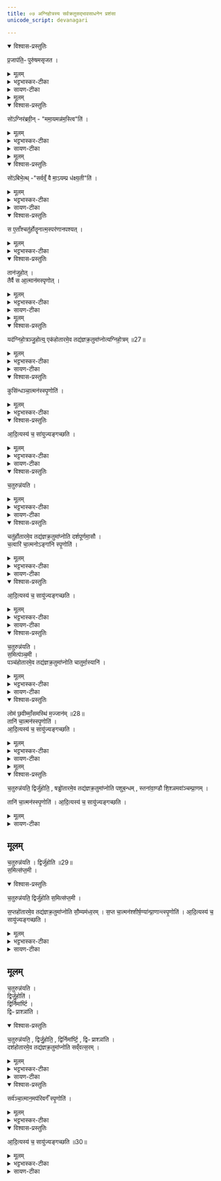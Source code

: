 ```yaml
---
title: ०७ अग्निहोत्रस्य सर्वक्रतुसद्भावसाधनेन प्रशंसा
unicode_script: devanagari

---
```

<details open><summary>विश्वास-प्रस्तुतिः</summary>

प्र॒जाप॑ति॒ᳶ पुरु॑षमसृजत ।
</details>

<details><summary>मूलम्</summary>

प्र॒जाप॑ति॒ᳶ पुरु॑षमसृजत ।
</details>

<details><summary>भट्टभास्कर-टीका</summary>

1प्रजापतिः पुरुषमित्यादि ॥ प्रजापतिः परमात्मा पुरुषं हिरण्यगर्भमसृजत ।
</details>

<details><summary>सायण-टीका</summary>

षष्ठे होतृ-प्रशंसा-प्रसङ्गेन ऋतूनाम् ऋत्विग्-विशेषं व्यवस्थाप्याग्निहोत्रस्य तन्-मध्ये प्राशस्त्यं दर्शितम्। अथ तस्मिन्न् अग्निहोत्रे सर्व-क्रतु-सद्भाव-संपादनेन तद् अग्निहोत्रं सप्तमे प्रशंसति। तत्राऽऽदौ होतृ-मन्त्राणां प्रजापतेः शरीर-रक्षकत्वं दर्शयति-

> प्रजापतिः पुरुषम् असृजत।  
> सो ऽग्निर् अब्रवीत्।  
> ममायम् अन्नम् अस्त्व् इति।  
> सो ऽबिभेत्।  
> सर्वं वै माऽयं प्रधक्ष्यतीति ।  
> स एतांश्चतुर्होतॄनात्मस्मरणानपश्यत् ।  
> तान् अजुहोत् ।  
> तैर् वै स आत्मानम् अस्पृणोत्, 

इति।
प्रजापतिः पूर्वम् अशरीरः सन् पूर्वानुवाकोक्त-क्रमेण कुसिंधादि-लोमान्तैः सर्वैश् चैकं पुरुषाकारं देहम् असृजत। 
</details>

<details><summary>मूलम्</summary>

सो॑ऽग्निर॑ब्रवीत् ।
ममा॒यमन्न॑म॒स्त्विति॑ ।
</details>

<details open><summary>विश्वास-प्रस्तुतिः</summary>

सो॑ऽग्निर॑ब्रवी॒न् - "ममा॒यमन्न॑म॒स्त्वि"ति॑ ।
</details>

<details><summary>मूलम्</summary>

सो॑ऽग्निर॑ब्रवी॒न् - "ममा॒यमन्न॑म॒स्त्वि"ति॑ ।
</details>

<details><summary>भट्टभास्कर-टीका</summary>

अथाग्निः अनन्तरसृष्टोऽब्रवीत् - मम अन्नं अदनीयं अयमस्तु पुरुष इति, तद्व्यतिरिक्तस्याभावात् ।
</details>

<details><summary>सायण-टीका</summary>

तदानीम् अग्निर् तं देहं दृष्ट्वा सो ऽयं पुरुषो ममान्नम् अस्त्व् इत्य् अब्रवीत् । 
</details>

<details><summary>मूलम्</summary>

सो॑ऽबिभेत् ।
सर्वव्ँ॒ वै मा॒ऽयम्प्र ध॑क्ष्य॒तीति॑ ।
</details>

<details open><summary>विश्वास-प्रस्तुतिः</summary>

सो॑ऽबिभे॒त्थ् -"सर्वव्ँ॒ वै मा॒ऽयम्प्र ध॑क्ष्य॒ती"ति॑ ।
</details>

<details><summary>मूलम्</summary>

सो॑ऽबिभे॒त्थ् -"सर्वव्ँ॒ वै मा॒ऽयम्प्र ध॑क्ष्य॒ती"ति॑ ।
</details>

<details><summary>भट्टभास्कर-टीका</summary>

अथ पुरुषस्तच्छ्रुत्वा अबिभेत् मां सर्वमप्ययं प्रधक्ष्यतीति । अत्त्वेव मां काममित्यनुमन्यमानः सर्वदाहात् बिभेति स्म ।
</details>

<details><summary>सायण-टीका</summary>

ततः स प्रजापतिः पुरुषाकारं माम् एव सर्वम् अप्य् अयम् अग्निर् धक्ष्यतीति भयम् आपन्नो
</details>

<details open><summary>विश्वास-प्रस्तुतिः</summary>

स ए॒ताँश्चतु॑र्होतॄनात्म॒स्पर॑णानपश्यत् ।
</details>

<details><summary>मूलम्</summary>

स ए॒ताँश्चतु॑र्होतॄनात्म॒स्पर॑णानपश्यत् ।
</details>

<details><summary>भट्टभास्कर-टीका</summary>

अथ स पुरुष एतान् चतुर्होतॄन् दशहोत्रादीन् आत्मस्परणान् आत्मनो रक्षणभूतान् अपश्यत् ।
</details>

<details open><summary>विश्वास-प्रस्तुतिः</summary>

तान॑जुहोत् ।  
तैर्वै स आ॒त्मान॑मस्पृणोत् ।
</details>

<details><summary>मूलम्</summary>

तान॑जुहोत् ।  
तैर्वै स आ॒त्मान॑मस्पृणोत् ।
</details>

<details><summary>भट्टभास्कर-टीका</summary>

अथ तद्धोमेन आत्मानमस्पृणोत् अरक्षत्, 'स्पृ प्रीतौ' अत्र रक्षणे । यद्वा - तैरात्मानमप्रीणयत् अरक्षदित्युक्तं भवति ॥
</details>

<details><summary>सायण-टीका</summary>

होतृ-मन्त्रान् आत्म-स्परणान् स्व-शरीर-रक्षकत्वेन प्रीति-हेतून् अपश्यत्। तान् हुत्वा तैः स्व-देहं प्रीतम् अकरोद् अरक्षद् इत्य् अर्थः।
</details>

<details><summary>मूलम्</summary>

तैर्वै स आ॒त्मान॑मस्पृणोत् ।   

यद॑ग्निहो॒त्रञ्जु॒होति॑ ।
एक॑होतारमे॒व तद्य॑ज्ञक्र॒तुमा॑प्नोत्यग्निहो॒त्रम् ॥27॥  
</details>

<details open><summary>विश्वास-प्रस्तुतिः</summary>

यद॑ग्निहो॒त्रञ्जु॒होत्य्॒  एक॑होतारमे॒व तद्य॑ज्ञक्र॒तुमा॑प्नोत्यग्निहो॒त्रम् ॥27॥  
</details>

<details><summary>मूलम्</summary>

यद॑ग्निहो॒त्रञ्जु॒होत्य्॒  एक॑होतारमे॒व तद्य॑ज्ञक्र॒तुमा॑प्नोत्यग्निहो॒त्रम् ॥27॥  
</details>

<details><summary>भट्टभास्कर-टीका</summary>

2-7तस्मादग्निहोत्रहोमेन एकहोतारमग्निहोत्रं यज्ञक्रतुमाप्नोति । एकहोतृता सर्वचतुर्होत्रादिसमुच्चयत्वात् । हेतॄणां वा भागरूपम् । तादृशो यज्ञक्रतुराहृतो भवत्यग्निहोत्रहोमेन । केचिदाहुः - 'ब्राह्मण एकहोता' इत्ययं सर्वहोतृसमुदायात्मा एकहोता, तदेवाविरासीदग्निहोत्रम् । स एव सर्वो यज्ञकतुः, स एवाप्तौ भवत्यग्निहोत्रहोमेनेति । एवमग्निहोत्रस्तुतिस्सर्वोऽनुवाकः ।
</details>

<details><summary>सायण-टीका</summary>

होतृ-मन्त्रेषु च दश-होतुः प्रथम-भावित्वात् तस्याग्निहोत्र-प्रक्रम-रूपत्वाद् अग्निहोत्र-होमेनैव सर्व-रक्षां विवक्षुर् आदौ कुसिंध-रक्षां दर्शयति-

> यद् अग्निहोत्रं जुहोति।  
> एक-होतारम् एव तद् यज्ञ-क्रतुम् आप्नोत्य् अग्निहोत्रम् (१)।  
> कुसिंधं चाऽऽत्मनः स्पृणोति। 
> आदित्यस्य च सायुज्यं गच्छति, 

इति।
[[P457]]  
यदा पुरुषो ऽग्निहोत्रं जुहोति तदा पूर्वोक्त-रीत्या तस्यैक-होतृकत्वाद् एक-होतृकं यज्ञ-क्रतुं प्राप्नोति। 
</details>

<details open><summary>विश्वास-प्रस्तुतिः</summary>

कुसि॑न्धञ्चा॒त्मन॑स्स्पृ॒णोति॑ ।
</details>

<details><summary>मूलम्</summary>

कुसि॑न्धञ्चा॒त्मन॑स्स्पृ॒णोति॑ ।
</details>

<details><summary>भट्टभास्कर-टीका</summary>

प्रजापतिरिवात्मनः कुसिन्धं स्पृणोति, तस्याग्निहोत्रसंपादितत्वात् प्रजापतेः । कुसिन्धो व्याख्यातः ।
</details>

<details open><summary>विश्वास-प्रस्तुतिः</summary>

आ॒दि॒त्यस्य॑ च॒ सा॑युज्यङ्गच्छति ।
</details>

<details><summary>मूलम्</summary>

आ॒दि॒त्यस्य॑ च॒ सा॑युज्यङ्गच्छति ।
</details>

<details><summary>भट्टभास्कर-टीका</summary>

आदित्यस्य पुरुषसमष्टिरूपस्य च सायुज्यं गच्छति ।
</details>

<details><summary>सायण-टीका</summary>

तत्-फल-भूतम् आदित्यस्य च सायुज्यं गच्छत्य् आत्मनः कुसिंधं च स्पृणोति रक्षतीत्य् अर्थः।
</details>

<details open><summary>विश्वास-प्रस्तुतिः</summary>

च॒तुरुन्न॑यति ।
</details>

<details><summary>मूलम्</summary>

च॒तुरुन्न॑यति ।
</details>

<details><summary>भट्टभास्कर-टीका</summary>

अथाग्निहोत्रे चतुरुन्नयनाच्चतुर्होत्रात्मकदर्शपूर्णमासलाभः ।
</details>

<details><summary>सायण-टीका</summary>

अथाग्निहोत्र एव चतुर्-होतृ-फलं दर्शयति-

> चतुर् उन्नयति।  
> चतुर्-होतारम् एव तद्यज्ञ-क्रतुम् आप्नोति दर्श-पूर्णमासौ।  
> चत्वारि चाऽऽत्मनो ऽङ्गानि स्पृणोति।  
> आदित्यस्य च सायुज्यं गच्छति, 

इति।
यद् एतद् अग्निहोत्रे चतुर्-वारं स्रुक्-पूरणं तेन चतुः-संख्या-साम्याच् चतुर्-होतृक-दर्शपूर्णमास-क्रतुं प्राप्य 
</details>

<details open><summary>विश्वास-प्रस्तुतिः</summary>

चतु॑र्होतारमे॒व तद्य॑ज्ञक्र॒तुमा॑प्नोति दर्शपूर्णमा॒सौ ।  
च॒त्वारि॑ चा॒त्मनोऽङ्गा॑नि स्पृ॒णोति॑ ।
</details>

<details><summary>मूलम्</summary>

चतु॑र्होतारमे॒व तद्य॑ज्ञक्र॒तुमा॑प्नोति दर्शपूर्णमा॒सौ ।  
च॒त्वारि॑ चा॒त्मनोऽङ्गा॑नि स्पृ॒णोति॑ ।
</details>

<details><summary>भट्टभास्कर-टीका</summary>

चत्वारि चाङ्गानि हस्तौ पादो च स्पृणोति ।
</details>

<details><summary>सायण-टीका</summary>

हस्त-पादाङ्ग-चतुष्टय-रक्षा-पूर्वम् 
</details>

<details open><summary>विश्वास-प्रस्तुतिः</summary>

आ॒दि॒त्यस्य॑ च॒ सायु॑ज्यङ्गच्छति ।
</details>

<details><summary>मूलम्</summary>

आ॒दि॒त्यस्य॑ च॒ सायु॑ज्यङ्गच्छति ।
</details>

<details><summary>भट्टभास्कर-टीका</summary>

आदित्यस्य सायुज्यं गच्छति । एवं सर्वत्र द्रष्टव्यम् ।
</details>

<details><summary>सायण-टीका</summary>

आदित्य-सायुज्य-प्राप्तिश् च संपद्यते।
</details>

<details open><summary>विश्वास-प्रस्तुतिः</summary>

च॒तुरुन्न॑यति ।  
स॒मित्प॑ञ्च॒मी ।   
पञ्च॑होतारमे॒व तद्य॑ज्ञक्र॒तुमा॑प्नोति चातुर्मा॒स्यानि॑ ।  
</details>

<details><summary>मूलम्</summary>

च॒तुरुन्न॑यति ।  
स॒मित्प॑ञ्च॒मी ।   
पञ्च॑होतारमे॒व तद्य॑ज्ञक्र॒तुमा॑प्नोति चातुर्मा॒स्यानि॑ ।  
</details>

<details><summary>भट्टभास्कर-टीका</summary>

अथ चतुरुन्नयनात् समिधा च पञ्चम्या पञ्चहोत्रात्मकचातुर्मास्यलाभः ।
</details>

<details><summary>सायण-टीका</summary>

अथ पञ्च-होतृ-फलं दर्शयति-

> चतुर् उन्नयति।  
> समित् पञ्चमी।  
> पञ्च-होतारम् एव तद् यज्ञ-क्रतुम् आप्नोति चातुर्मास्यानि।  
> लोमं च्छविं मांसम् अस्थि मज्जानम् (२)।  
> तानि चाऽऽत्मनः स्पृणोति।  
> आदित्यस्य च सायुज्यं गच्छति, 

इति।
</details>

<details open><summary>विश्वास-प्रस्तुतिः</summary>

लोम॑ छ॒वीम्माँ॒समस्थि॑ म॒ज्जान॑म् ॥28॥    
तानि॑ चा॒त्मन॑स्स्पृ॒णोति॑ ।  
आ॒दि॒त्यस्य॑ च॒ सायु॑ज्यङ्गच्छति ।  
</details>

<details><summary>मूलम्</summary>

लोम॑ छ॒वीम्माँ॒समस्थि॑ म॒ज्जान॑म् ॥28॥    
तानि॑ चा॒त्मन॑स्स्पृ॒णोति॑ ।  
आ॒दि॒त्यस्य॑ च॒ सायु॑ज्यङ्गच्छति ।  
</details>

<details><summary>भट्टभास्कर-टीका</summary>

लोमादिपञ्चकं चात्मनः स्पृणोति ।
</details>

<details><summary>सायण-टीका</summary>

अग्निहोत्रे यच् चतुर्-वारं स्रुक्-पूरणं या चाऽऽहुत्याधार-भूता समित् तद्-उभय-निष्ठया पञ्चत्व-संख्यया पञ्च-होतृक-चातुर्मास्य-फल-प्राप्तिर् लोमादि-पञ्चावयव-प्राप्तिर् आदित्य-सायुज्यं च।
</details>

<details><summary>मूलम्</summary>

च॒तुरुन्न॑यति ।  
द्विर्जु॑होति ।  
षड्ढो॑तारमे॒व तद्य॑ज्ञक्र॒तुमा॑प्नोति पशुब॒न्धम् ।
स्तना॑वा॒ण्डौ शि॒श्ञमवा॑ञ्चम्प्रा॒णम् ।
</details>

<details open><summary>विश्वास-प्रस्तुतिः</summary>

च॒तुरुन्न॑यति॒ द्विर्जु॑होति॒ , षड्ढो॑तारमे॒व तद्य॑ज्ञक्र॒तुमा॑प्नोति पशुब॒न्धम् , स्तना॑वा॒ण्डौ शि॒श्ञमवा॑ञ्चम्प्रा॒णम् ।


तानि॑ चा॒त्मन॑स्स्पृ॒णोति॑ ।
आ॒दि॒त्यस्य॑ च॒ सायु॑ज्यङ्गच्छति ।
</details>

<details><summary>मूलम्</summary>

च॒तुरुन्न॑यति॒ द्विर्जु॑होति॒ , षड्ढो॑तारमे॒व तद्य॑ज्ञक्र॒तुमा॑प्नोति पशुब॒न्धम् , स्तना॑वा॒ण्डौ शि॒श्ञमवा॑ञ्चम्प्रा॒णम् ।


तानि॑ चा॒त्मन॑स्स्पृ॒णोति॑ ।
आ॒दि॒त्यस्य॑ च॒ सायु॑ज्यङ्गच्छति ।
</details>

<details><summary>सायण-टीका</summary>

अथ षड्-ढोतृ-फलं दर्शयति-

> चतुर् उन्नयति।  
> द्विर् जुहोति।  
> षड्-ढोतारम् एव तद् यज्ञ-क्रतुम् आप्नोति पशु-बन्धम्।  
> स्तनावाण्डौ शिश्नम् अवञ्चं प्राणम्। 
[[P458]]  
> तानि चाऽऽत्मनः स्पृणोति।  
> आदित्यस्य च सायुज्यं गच्छति, 

इति।
उन्नयन-होम-गत-षट्-संख्यया षड्-ढोतृ-फलम् आदित्यस्य सायुज्यं च।
</details>


## मूलम्‌
च॒तुरुन्न॑यति ।
द्विर्जु॑होति ॥29॥  
स॒मित्स॑प्त॒मी ।
<details open><summary>विश्वास-प्रस्तुतिः</summary>

च॒तुरुन्न॑यति॒ द्विर्जु॑होति स॒मित्स॑प्त॒मी ।  

स॒प्तहो॑तारमे॒व तद्य॑ज्ञक्र॒तुमा॑प्नोति सौ॒म्यम॑ध्व॒रम् ।
स॒प्त चा॒त्मन॑श्शीर्ष॒ण्या॑न्प्रा॒णान्त्स्पृ॒णोति॑ ।
आ॒दि॒त्यस्य॑ च॒ सायु॑ज्यङ्गच्छति ।
</details>

<details><summary>मूलम्</summary>

च॒तुरुन्न॑यति॒ द्विर्जु॑होति स॒मित्स॑प्त॒मी ।  

स॒प्तहो॑तारमे॒व तद्य॑ज्ञक्र॒तुमा॑प्नोति सौ॒म्यम॑ध्व॒रम् ।
स॒प्त चा॒त्मन॑श्शीर्ष॒ण्या॑न्प्रा॒णान्त्स्पृ॒णोति॑ ।
आ॒दि॒त्यस्य॑ च॒ सायु॑ज्यङ्गच्छति ।
</details>

<details><summary>भट्टभास्कर-टीका</summary>

अथ चतुरुन्नयनात् द्विश्च होमात् सप्तम्या च समिधा सप्तहोत्रात्मकसौम्याध्वरलाभः ।
सप्त शीर्षण्यान् प्राणान् स्पृणोति ।  
</details>

<details><summary>सायण-टीका</summary>

अथ सप्त-होतृ-फलं दर्शयति-

> चतुर् उन्नयति।  
> द्विर् जुहोति ( ३ )।  
> समित् सप्तमी।  
> सप्त-होतारम् एव तद् यज्ञ-क्रतुम् आप्नोति सौम्यम् अध्वरम्।  
> सप्त चाऽऽत्मनः शीर्षण्यान् प्राणान् स्पृणोति।  
> आदित्यस्य च सायुज्यं गच्छति, 

इति।

उन्नयन-होम-समित्-त्रया सप्त-संख्यया सप्त-होत्रादि-फलम्।
</details>


## मूलम्‌
च॒तुरुन्न॑यति ।  
द्विर्जु॒होति॑ ।  
द्विर्निमा॑र्ष्टि ।  
द्विᳶ प्राश्ञा॑ति ।  

<details open><summary>विश्वास-प्रस्तुतिः</summary>

च॒तुरुन्न॑यति॒ , द्विर्जु॒होति॒ , द्विर्निमा॑र्ष्टि॒ , द्विᳶ प्राश्ञा॑ति ।  
दश॑होतारमे॒व तद्य॑ज्ञक्र॒तुमा॑प्नोति सव्ँवत्स॒रम् ।
</details>

<details><summary>मूलम्</summary>

च॒तुरुन्न॑यति॒ , द्विर्जु॒होति॒ , द्विर्निमा॑र्ष्टि॒ , द्विᳶ प्राश्ञा॑ति ।  
दश॑होतारमे॒व तद्य॑ज्ञक्र॒तुमा॑प्नोति सव्ँवत्स॒रम् ।
</details>

<details><summary>भट्टभास्कर-टीका</summary>

अथ चतुरुन्नयनात् द्विश्च होमात् द्विर्मार्जनात् द्विश्च प्राशनात् दशहोत्रात्मकसंवत्सरलाभः । संवत्सरो गवामयनम् ।
</details>

<details><summary>सायण-टीका</summary>

अथ दश-होतृ-फलं दर्शयति-

> चतुर् उन्नयति।  
> द्विर् जुहोति।  
> द्विर् निर्मार्ष्टि।  
> द्विः प्राश्नाति।  
> दश-होतारम् एव तद् यज्ञ-क्रतुम् आप्नोति संवत्सरम्।  
> सर्वे चाऽऽत्मानम् अपरिवर्गं स्पृणोति।  
> आदित्यस्य च सायुज्यं गच्छति ( ४ ), 

इति।

यद् एतच् चतुर्-वारं स्रुक्-पूरणं यच् चाऽऽहुति-द्वयं यद् अपि बर्हिषि भूमौ च द्विर् लेप-निमार्ज‍नं यद् अप्य् आहुति-द्वय-शेषयोर् द्विः प्राशनं तद्-गतया दश-संख्यया तत्-साध्य-संवत्सर-सत्रम्-आप्त्या 
</details>

<details open><summary>विश्वास-प्रस्तुतिः</summary>

सर्व॑ञ्चा॒त्मान॒मप॑रिवर्गँ स्पृ॒णोति॑ ।
</details>

<details><summary>मूलम्</summary>

सर्व॑ञ्चा॒त्मान॒मप॑रिवर्गँ स्पृ॒णोति॑ ।
</details>

<details><summary>भट्टभास्कर-टीका</summary>

सर्व चात्मानमपरिवर्गं किंचिदप्यपरिवृज्य स्पृणोति ।
</details>

<details open><summary>विश्वास-प्रस्तुतिः</summary>

आ॒दि॒त्यस्य॑ च॒ सायु॑ज्यङ्गच्छति ॥30॥  
</details>

<details><summary>मूलम्</summary>

आ॒दि॒त्यस्य॑ च॒ सायु॑ज्यङ्गच्छति ॥30॥  
</details>

<details><summary>भट्टभास्कर-टीका</summary>

आदित्यस्य च सायुज्यं गच्छति ॥
इति तैत्तिरीयब्राह्मणे द्वितीयाष्टके तृतीयप्रपाठके सप्तमोऽनुवाकः ॥  

</details>

<details><summary>सायण-टीका</summary>

तद्-अन्तर्गत-कृत्स्न-क्रतु-प्राप्तिर् आदित्य-सायुज्यं च। 

[[P459]] 
तद् एवं पूर्वानुवाके "एक-होत्रे बलिं हरन्ति" इत्य् एक-होतृकाग्निहोत्र-शंसनं यत् संक्षेपेणोक्तं तद् इहाग्निहोत्रे सर्व-होतृक-सर्व-क्रतु-संपादनेन प्रपञ्चितम्॥

इति श्रीमत्-सायणाचार्य-विरचिते माधवीये वेदार्थ-प्रकाशे कृष्ण-यजुर्वेदीय-तैत्तिरीय-ब्राह्मण-भाष्ये द्वितीय-काण्डे तृतीय-प्रपाठके सप्तमो ऽनुवाकः ॥ ७ ॥
</details>
